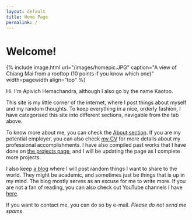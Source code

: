 ```yaml
---
layout: default
title: Home Page
permalink: /
---
```

# Welcome!

{% include image.html url="/images/homepic.JPG" caption="A view of Chiang Mai from a rooftop (10 points if you know which one)" width=pagewidth align="top" %}

Hi. I'm Apivich Hemachandra, although I also go by the name Kaotoo.

This site is my little corner of the internet, where I post things about myself and my random thoughts. To keep everything in a nice, orderly fashion, I have categorised this site into different sections, navigable from the tab above.

To know more about me, you can check the <a href="/about">About section</a>. If you are my potential employer, you can also check <a href="/cv">my CV</a> for more details about my professional accomplishments. I have also compiled past works that I have done on <a href="/projects">the projects page</a>, and I will be updating the page as I complete more projects.

I also keep <a href="/blog">a blog</a> where I will post random things I want to share to the world. They might be academic, and sometimes just be things that is up in my mind. The blog mostly serves as an excuse for me to write more. If you are not a fan of reading, you can also check out YouTube channels I have <a href="/youtube">here</a>.

If you want to contact me, you can do so by e-mail. _Please do not send me spams_.
